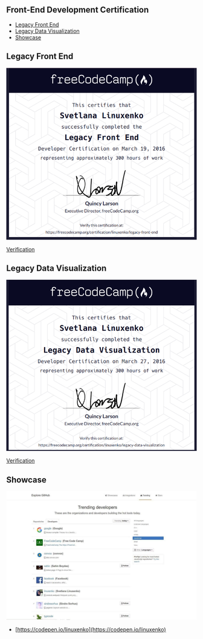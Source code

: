 ## Front-End Development Certification

  * [Legacy Front End](#legacy-front-end)
  * [Legacy Data Visualization](#legacy-data-visualization)
  * [Showcase](#showcase)

## Legacy Front End

[![Legacy Front End](/crt/freecodecamp-legacy-frontend.png)](https://www.freecodecamp.org/certification/linuxenko/legacy-front-end)

[Verification](https://www.freecodecamp.org/certification/linuxenko/legacy-front-end)

## Legacy Data Visualization

[![Legacy Data Visualization](/crt/freecodecamp-legacy-data-visualization.png)](https://www.freecodecamp.org/certification/linuxenko/legacy-data-visualization)

[Verification](https://www.freecodecamp.org/certification/linuxenko/legacy-data-visualization)

## Showcase

[![Reach GH TOP or DIE Trying](/pic/gh-try-ot-get-top.jpg)](/pic/gh-try-ot-get-top.jpg)

 * [https://codepen.io/linuxenko](https://codepen.io/linuxenko)

